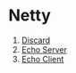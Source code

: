 # Netty

1. [Discard](./java/netty/discard)
2. [Echo Server](./java/netty/echo-server)
3. [Echo Client](./java/netty/echo-client)
